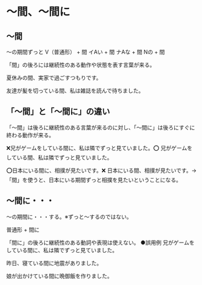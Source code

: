 # 〜間、〜間に

## 〜間
〜の期間ずっと
V（普通形） + 間 イAい + 間 ナAな + 間 Nの + 間

「間」の後ろには継続性のある動作や状態を表す言葉が来る。

夏休みの間、実家で過ごすつもりです。

友達が髪を切っている間、私は雑誌を読んで待ちました。

## 「〜間」と「〜間に」の違い
「〜間」は後ろに継続性のある言葉が来るのに対し、「〜間に」は後ろにすぐに終わる動作が来る。

❌兄がゲームをしている間に、私は隣でずっと見ていました。⭕️ 兄がゲームをしている間、私は隣でずっと見ていました。

⭕️日本にいる間に、相撲が見たいです。❌ 日本にいる間、相撲が見たいです。→「間」を使うと、日本にいる期間ずっと相撲を見たいということになる。

## 〜間に・・・
〜の期間に・・・する。※ずっと〜するのではない。

普通形 + 間に

「間に」の後ろに継続性のある動詞や表現は使えない。 ●誤用例 兄がゲームをしている間に、私は隣でずっと見ていました。

昨日、寝ている間に地震がありました。

娘が出かけている間に晩御飯を作りました。

